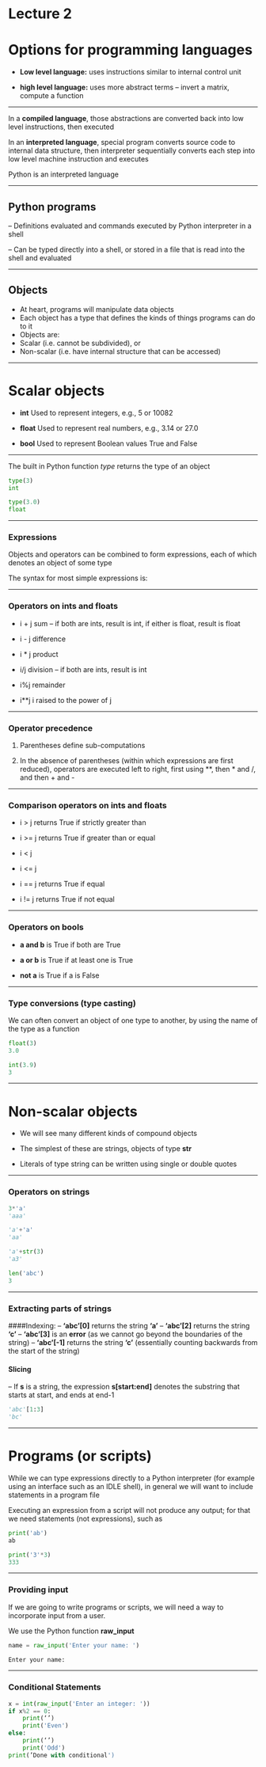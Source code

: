 # Lecture 2

# Options for programming languages
* **Low level language:**
uses instructions similar to internal control unit

* **high level language:**
uses more abstract terms – invert a matrix, compute a function

---

In a **compiled language**, those abstractions are  converted back into low level instructions, then executed

In an **interpreted language**, special program converts source code to internal data structure, then interpreter sequentially converts each step into low level machine instruction and executes

Python is an interpreted language

___

## Python programs
– Definitions evaluated and commands executed by Python interpreter in a shell

– Can be typed directly into a shell, or stored in a file that is read into the shell and evaluated

---

## Objects
* At heart, programs will manipulate data objects
* Each object has a type that defines the kinds of things programs can do to it
* Objects are:
 * Scalar (i.e. cannot be subdivided), or
 * Non-scalar (i.e. have internal structure that can be accessed)

---

# Scalar objects
* **int**
Used to represent integers, e.g., 5 or 10082

* **float**
Used to represent real numbers, e.g., 3.14 or 27.0

* **bool**
Used to represent Boolean values True and False

---

The built in Python function *type* returns the type of an object
```python
type(3)
int

type(3.0)
float
```

---

### Expressions

Objects and operators can be combined to form expressions, each of which denotes an object of some type

The syntax for most simple expressions is: <object> <operator> <object>

---

### Operators on ints and floats
* i + j
sum	– if both are ints, result is int, if either is float, result is float

* i - j
difference

* i * j
product

* i/j
division – if both are ints, result is int

* i%j
remainder

* i**j
i raised to the power of j

---

### Operator precedence
1. Parentheses define sub-computations

2.  In the absence of parentheses (within which expressions are first reduced), operators are executed left to right, first using **, then * and /, and then +
and -

---

### Comparison operators on ints and floats

* i > j
returns True if strictly greater than

* i >= j
returns True if greater than or equal

* i < j

* i <= j

* i == j
returns True if equal

* i != j
returns True if not equal

___

### Operators on bools

* **a and b**
is True if both are True

* **a or b**
is True if at least one is True

* **not a**
is True if a is False

---

### Type conversions (type casting)

We can often convert an object of one type to another, by using the name of the type as a function

```python
float(3)
3.0

int(3.9)
3

```

---

# Non-scalar objects

* We will see many different kinds of compound objects

* The simplest of these are strings, objects of type **str**

 * Literals of type string can be written using single or double quotes

---

### Operators on strings

```python
3*'a'
'aaa'

'a'+'a'
'aa'

'a'+str(3)
'a3'

len('abc')
3

```
---

### Extracting parts of strings
####Indexing:
– **‘abc’[0]** returns the string **‘a’**
– **‘abc’[2]** returns the string **‘c’**
– **‘abc’[3]** is an **error** (as we cannot go beyond the boundaries of the string)
– **‘abc’[-1]** returns the string **‘c’** (essentially counting backwards from the start of the string)

#### Slicing

– If **s** is a string, the expression **s[start:end]** denotes the substring that starts at start, and ends at end-1

```python
'abc'[1:3]
'bc'
```

---

# Programs (or scripts)

While we can type expressions directly to a Python interpreter (for example using an interface such as an IDLE shell), in general we will want to include statements in a program file

Executing an expression from a script will not produce any output; for that we need statements (not expressions), such as 

```python
print('ab')
ab

print('3'*3)
333

```

---

### Providing input

If we are going to write programs or scripts, we will need a way to incorporate input from a user.

We use the Python function **raw_input**

```python
name = raw_input('Enter your name: ')

Enter your name:

```
---

### Conditional Statements

```python
x = int(raw_input('Enter an integer: '))
if x%2 == 0:
 	print(‘’)
 	print('Even')
else:
 	print(‘’)
 	print('Odd')
print(’Done with conditional')
```